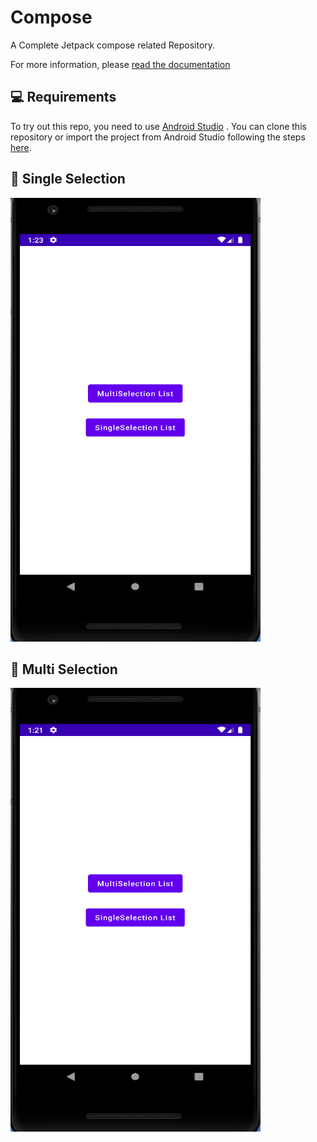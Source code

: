 # Compose

A Complete Jetpack compose related Repository.

For more information, please [read the documentation](https://developer.android.com/jetpack/compose)

💻 Requirements
------------
To try out this repo, you need to use [Android Studio](https://developer.android.com/studio)
. You can clone this repository or import the project from Android Studio following the steps
[here](https://developer.android.com/jetpack/compose/setup#sample).

🧬 Single Selection
------------
<img src="screenshots/single_selection.gif" width="400" height="710" />

🧬 Multi Selection
------------

<img src="screenshots/multi_selection.gif" width="400" height="710" />
